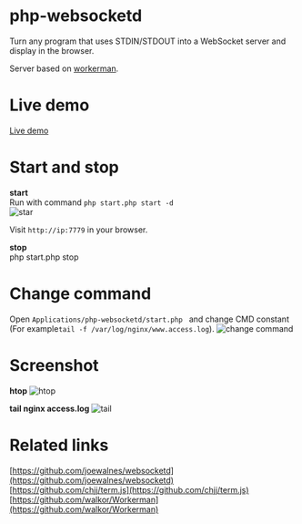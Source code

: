 # php-websocketd
Turn any program that uses STDIN/STDOUT into a WebSocket server and display in the browser.

Server based on [workerman](https://github.com/walkor/Workerman).

# Live demo
[Live demo](http://45.55.93.159:7779/)

# Start and stop
**start**  
Run with command ```php start.php start -d```   
![star](https://github.com/walkor/php-websocketd/blob/master/Applications/php-websocketd/Web/imgs/start.png?raw=true)

Visit ```http://ip:7779``` in your browser.

**stop**  
php start.php stop

# Change command
Open ```Applications/php-websocketd/start.php ``` and change CMD constant (For example```tail -f /var/log/nginx/www.access.log```).
![change command](https://github.com/walkor/php-websocketd/blob/master/Applications/php-websocketd/Web/imgs/cmd.png?raw=true)

# Screenshot
**htop**
![htop](https://github.com/walkor/php-websocketd/blob/master/Applications/php-websocketd/Web/imgs/htop.jpg?raw=true)

**tail nginx access.log**
![tail](https://github.com/walkor/php-websocketd/blob/master/Applications/php-websocketd/Web/imgs/tail.png?raw=true)

# Related links
[https://github.com/joewalnes/websocketd](https://github.com/joewalnes/websocketd)    
[https://github.com/chjj/term.js](https://github.com/chjj/term.js)    
[https://github.com/walkor/Workerman](https://github.com/walkor/Workerman)    

